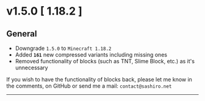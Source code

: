 # v1.5.0 [ 1.18.2 ]

## General

- Downgrade `1.5.0` to `Minecraft 1.18.2`
- Added **`161`** new compressed variants including missing ones
- Removed functionality of blocks (such as TNT, Slime Block, etc.) as it's unnecessary

If you wish to have the functionality of blocks back, please let me know in the comments, on GitHub or send me a
mail: `contact@sashiro.net`

---